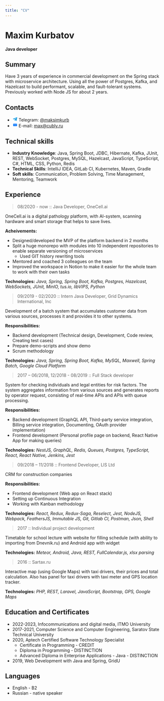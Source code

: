 ```yaml
---
title: "CV"
---
```


# Maxim Kurbatov
**Java developer**

## Summary
Have 3 years of experience in commercial development on the Spring stack with microservice architecture. Using all the power of Postgres, Kafka, and Hazelcast to build performant, scalable, and fault-tolerant systems. Previously worked with Node JS for about 2 years.

## Contacts
* <img src="/img/telegram.png" alt="telegram logo" class="inline"> Telegram: [@maksimkurb](https://t.me/maksimkurb)
* <img src="/img/email.png" alt="email icon" class="inline"> E-mail: [max@cubly.ru](mailto:max@cubly.ru)

## Technical skills
* **Industry Knowledge**: Java, Spring Boot, JDBC, Hibernate, Kafka, JUnit, REST, WebSocket, Postgres, MySQL, Hazelcast, JavaScript, TypeScript, C#, HTML, CSS, Python, Redis
* **Technical Skills**: IntelliJ IDEA, GitLab CI, Kubernetes, Maven, Gradle
* **Soft skills**: Communication, Problem Solving, Time Management, Mentoring, Teamwork

## Experience

<!-- =================== -->
> 08/2020 - now :: Java Developer, OneCell.ai

OneCell.ai is a digital pathology platform, with AI-system, scanning hardware and smart storage that helps to save lives.

**Acheivements:**
* Designed/developed the MVP of the platform backend in 2 months
* Split a huge monorepo with modules into 10 independent repositories to enable separate versioning of microservices
  * Used GIT history rewriting tools
* Mentored and coached 3 colleagues on the team
* Improved the workspace in Notion to make it easier for the whole team to work with their own tasks

**Technologies:**
*Java, Spring, Spring Boot, Kafka, Postgres, Hazelcast, WebSockets, JUnit, MinIO, tus.io, libVIPS, Python*

<!-- =================== -->
> 09/2019 - 02/2020 :: Intern Java Developer, Grid Dynamics International, Inc

Development of a batch system that accumulates customer data from various sources, processes it and provides it to other systems.

**Responsibilities:**
* Backend development (Technical design, Development, Code review, Creating test cases)
* Prepare demo-scripts and show demo
* Scrum methodology

**Technologies:**
*Java, Spring, Spring Boot, Kafka, MySQL, Maxwell, Spring Batch, Google Cloud Platform*

<!-- =================== -->
> 2017 – 06/2018, 12/2018 - 08/2019 :: Full Stack developer

System for checking individuals and legal entities for risk factors. The system aggregates information from various sources and generates reports by operator request, consisting of real-time APIs and APIs with queue processing.

**Responsibilities:**
* Backend development (GraphQL API, Third-party service integration, Billing service integration, Documenting, OAuth provider implementation)
* Frontend development (Personal profile page on backend, React Native App for making queries)

**Technologies:**
*NestJS, GraphQL, Redis, Queues, Postgres, TypeScript, React, React Native, Jenkins, Jest*


<!-- =================== -->
> 09/2018 – 11/2018 :: Frontend Developer, LIS Ltd

CRM for construction companies

**Responsibilities:**
* Frontend development (Web app on React stack)
* Setting up Continuous Integration
* Working with Kanban methodology

**Technologies:**
*React, Redux, Redux-Saga, Reselect, Jest, NodeJS, Webpack, FeathersJS, Immutable JS, Git, Gitlab CI, Postman, Json, Shell*


<!-- =================== -->
> 2017 :: Individual project development

Timetable for school lecture with website for filling schedule (with ability to importing from Dnevnik.ru) and Android app with widget

**Technologies:**
*Meteor, Android, Java, REST, FullCalendar.js, xlsx parsing*


<!-- =================== -->
> 2016 :: Sartax.ru

Interactive map (using Google Maps) with taxi drivers, their prices and total calculation. Also has panel for taxi drivers with taxi meter and GPS location tracker.

**Technologies:**
*PHP, REST, Laravel, JavaScript, Bootstrap, GPS, Google Maps*


## Education and Certificates
* 2022-2023, Infocommunications and digital media, ITMO University
* 2017-2021, Computer Science and Computer Engineering, Saratov State Technical University
* 2020, Aptech Certified Software Technology Specialist
  * Certificate in Programming - CREDIT
  * Diploma in Programming - DISTINCTION
  * Advanced Diploma in Enterprise Applications - Java - DISTINCTION
* 2019, Web Development with Java and Spring, GridU

## Languages
* English - B2
* Russian - native speaker
